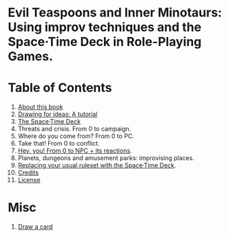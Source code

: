 # Evil Teaspoons and Inner Minotaurs: Using improv techniques and the Space·Time Deck in Role-Playing Games.

# Table of Contents

1. [About this book](ABOUT.md)
1. [Drawing for ideas: A tutorial](tutorial.md)
1. [The Space·Time Deck](cards.md)
1. Threats and crisis. From 0 to campaign.
1. Where do you come from? From 0 to PC.
1. Take that! From 0 to conflict.
1. [Hey, you! From 0 to NPC + its reactions](npc.md).
1. Planets, dungeons and amusement parks: improvising places.
1. [Replacing your usual ruleset with the Space·Time Deck](rules.md).
1. [Credits](CREDITS.md)
1. [License](LICENSE.md)

# Misc

1. [Draw a card](https://yoric.github.io/evil-teaspoons-and-inner-minotaurs/draw.html)
